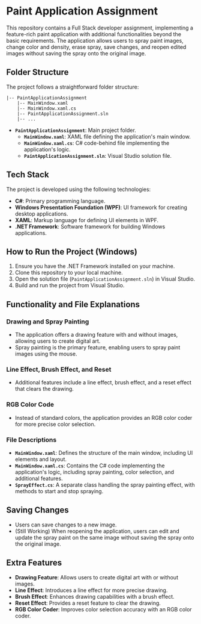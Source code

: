 # Paint Application Assignment

This repository contains a Full Stack developer assignment, implementing a feature-rich paint application with additional functionalities beyond the basic requirements. The application allows users to spray paint images, change color and density, erase spray, save changes, and reopen edited images without saving the spray onto the original image.

## Folder Structure

The project follows a straightforward folder structure:

```plaintext
|-- PaintApplicationAssignment
    |-- MainWindow.xaml
    |-- MainWindow.xaml.cs
    |-- PaintApplicationAssignment.sln
    |-- ...
```

- **`PaintApplicationAssignment`**: Main project folder.
  - **`MainWindow.xaml`**: XAML file defining the application's main window.
  - **`MainWindow.xaml.cs`**: C# code-behind file implementing the application's logic.
  - **`PaintApplicationAssignment.sln`**: Visual Studio solution file.

## Tech Stack

The project is developed using the following technologies:

- **C#**: Primary programming language.
- **Windows Presentation Foundation (WPF)**: UI framework for creating desktop applications.
- **XAML**: Markup language for defining UI elements in WPF.
- **.NET Framework**: Software framework for building Windows applications.

## How to Run the Project (Windows)

1. Ensure you have the .NET Framework installed on your machine.
2. Clone this repository to your local machine.
3. Open the solution file (`PaintApplicationAssignment.sln`) in Visual Studio.
4. Build and run the project from Visual Studio.

## Functionality and File Explanations

### Drawing and Spray Painting

- The application offers a drawing feature with and without images, allowing users to create digital art.
- Spray painting is the primary feature, enabling users to spray paint images using the mouse.

### Line Effect, Brush Effect, and Reset

- Additional features include a line effect, brush effect, and a reset effect that clears the drawing.

### RGB Color Code

- Instead of standard colors, the application provides an RGB color coder for more precise color selection.

### File Descriptions

- **`MainWindow.xaml`**: Defines the structure of the main window, including UI elements and layout.
- **`MainWindow.xaml.cs`**: Contains the C# code implementing the application's logic, including spray painting, color selection, and additional features.
- **`SprayEffect.cs`**: A separate class handling the spray painting effect, with methods to start and stop spraying.

## Saving Changes

- Users can save changes to a new image.
- (Still Working) When reopening the application, users can edit and update the spray paint on the same image without saving the spray onto the original image.

## Extra Features

- **Drawing Feature**: Allows users to create digital art with or without images.
- **Line Effect**: Introduces a line effect for more precise drawing.
- **Brush Effect**: Enhances drawing capabilities with a brush effect.
- **Reset Effect**: Provides a reset feature to clear the drawing.
- **RGB Color Coder**: Improves color selection accuracy with an RGB color coder.